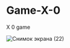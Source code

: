 # Game-X-0
X 0 game

![Снимок экрана (22)](https://github.com/Arisanerz/Game-X-0/assets/138304850/30a0b214-066c-4dfc-8c08-a91cb245f056)
